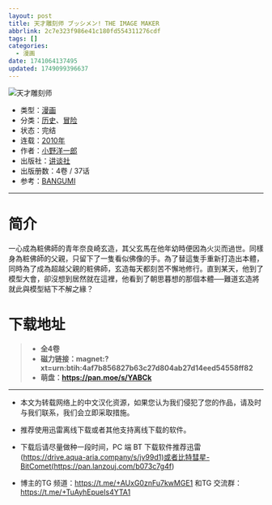 ```yaml
---
layout: post
title: 天才雕刻师 ブッシメン! THE IMAGE MAKER
abbrlink: 2c7e323f986e41c180fd554311276cdf
tags: []
categories:
  - 漫画
date: 1741064137495
updated: 1749099396637
---
```


![天才雕刻师](https://ipfs.io/ipfs/Qmdh8auhTLWCrvHoSTnCKU798NstLoe48b6pU6MViHnGog?filename=%E5%A4%A9%E6%89%8D%E9%9B%95%E5%88%BB%E5%B8%88.jpg)

- 类型：[漫画](/index.php/category/漫画)
- 分类：[历史](/index.php/category/历史)、[冒险](/index.php/category/冒险)
- 状态：完结
- 连载：[2010年](/index.php/category/2010年)
- 作者：[小野洋一郎](/index.php/category/小野洋一郎)
- 出版社：[讲谈社](/index.php/category/讲谈社)
- 出版册数：4卷 / 37话
- 参考：[BANGUMI](https://bangumi.tv/subject/138610)

***

# 简介

一心成為粧佛師的青年奈良崎玄造，其父玄馬在他年幼時便因為火災而過世。同樣身為粧佛師的父親，只留下了一隻看似佛像的手。為了替這隻手重新打造出本體，同時為了成為超越父親的粧佛師，玄造每天都刻苦不懈地修行。直到某天，他到了模型大會，卻沒想到居然就在這裡，他看到了朝思暮想的那個本體──難道玄造將就此與模型結下不解之緣？

# 下载地址

> - **全4卷**
> - **磁力链接：magnet:?xt=urn:btih:4af7b856827b63c27d804ab27d14eed54558ff82**
> - **萌盘：<https://pan.moe/s/YABCk>**

***

- 本文为转载网络上的中文汉化资源，如果您认为我们侵犯了您的作品，请及时与我们联系，我们会立即采取措施。

- 推荐使用迅雷离线下载或者其他支持离线下载的软件。

- 下载后请尽量做种一段时间，PC 端 BT 下载软件推荐迅雷(<https://drive.aqua-aria.company/s/jv99d1)或者比特彗星-BitComet(https://pan.lanzouj.com/b073c7g4f>)

- 博主的TG 频道：<https://t.me/+AUxG0znFu7kwMGE1> 和TG 交流群：<https://t.me/+TuAyhEpueIs4YTA1>
